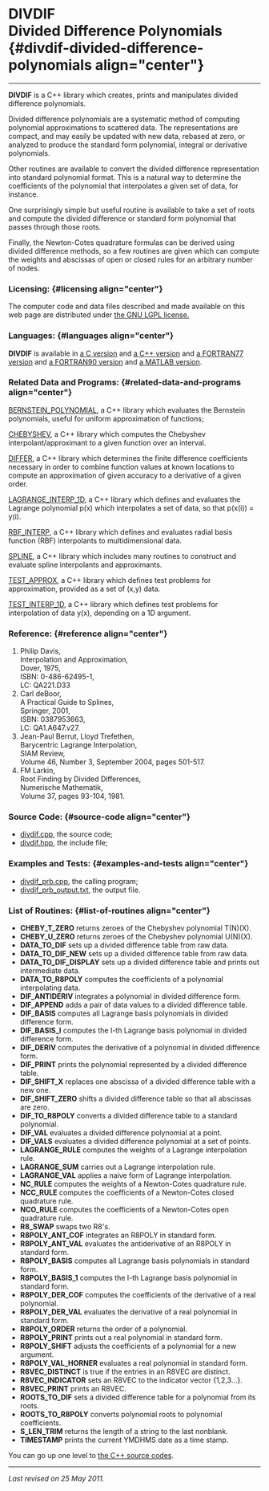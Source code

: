 DIVDIF\
Divided Difference Polynomials {#divdif-divided-difference-polynomials align="center"}
==============================

------------------------------------------------------------------------

**DIVDIF** is a C++ library which creates, prints and manipulates
divided difference polynomials.

Divided difference polynomials are a systematic method of computing
polynomial approximations to scattered data. The representations are
compact, and may easily be updated with new data, rebased at zero, or
analyzed to produce the standard form polynomial, integral or derivative
polynomials.

Other routines are available to convert the divided difference
representation into standard polynomial format. This is a natural way to
determine the coefficients of the polynomial that interpolates a given
set of data, for instance.

One surprisingly simple but useful routine is available to take a set of
roots and compute the divided difference or standard form polynomial
that passes through those roots.

Finally, the Newton-Cotes quadrature formulas can be derived using
divided difference methods, so a few routines are given which can
compute the weights and abscissas of open or closed rules for an
arbitrary number of nodes.

### Licensing: {#licensing align="center"}

The computer code and data files described and made available on this
web page are distributed under [the GNU LGPL
license.](../../txt/gnu_lgpl.txt)

### Languages: {#languages align="center"}

**DIVDIF** is available in [a C version](../../c_src/divdif/divdif.md)
and [a C++ version](../../master/divdif/divdif.md) and [a FORTRAN77
version](../../f77_src/divdif/divdif.md) and [a FORTRAN90
version](../../f_src/divdif/divdif.md) and [a MATLAB
version](../../m_src/divdif/divdif.md).

### Related Data and Programs: {#related-data-and-programs align="center"}

[BERNSTEIN\_POLYNOMIAL](../../master/bernstein_polynomial/bernstein_polynomial.md),
a C++ library which evaluates the Bernstein polynomials, useful for
uniform approximation of functions;

[CHEBYSHEV](../../master/chebyshev/chebyshev.md), a C++ library which
computes the Chebyshev interpolant/approximant to a given function over
an interval.

[DIFFER](../../master/differ/differ.md), a C++ library which
determines the finite difference coefficients necessary in order to
combine function values at known locations to compute an approximation
of given accuracy to a derivative of a given order.

[LAGRANGE\_INTERP\_1D](../../master/lagrange_interp_1d/lagrange_interp_1d.md),
a C++ library which defines and evaluates the Lagrange polynomial p(x)
which interpolates a set of data, so that p(x(i)) = y(i).

[RBF\_INTERP](../../master/rbf_interp/rbf_interp.md), a C++ library
which defines and evaluates radial basis function (RBF) interpolants to
multidimensional data.

[SPLINE](../../master/spline/spline.md), a C++ library which includes
many routines to construct and evaluate spline interpolants and
approximants.

[TEST\_APPROX](../../master/test_approx/test_approx.md), a C++
library which defines test problems for approximation, provided as a set
of (x,y) data.

[TEST\_INTERP\_1D](../../master/test_interp_1d/test_interp_1d.md), a
C++ library which defines test problems for interpolation of data y(x),
depending on a 1D argument.

### Reference: {#reference align="center"}

1.  Philip Davis,\
    Interpolation and Approximation,\
    Dover, 1975,\
    ISBN: 0-486-62495-1,\
    LC: QA221.D33
2.  Carl deBoor,\
    A Practical Guide to Splines,\
    Springer, 2001,\
    ISBN: 0387953663,\
    LC: QA1.A647.v27.
3.  Jean-Paul Berrut, Lloyd Trefethen,\
    Barycentric Lagrange Interpolation,\
    SIAM Review,\
    Volume 46, Number 3, September 2004, pages 501-517.
4.  FM Larkin,\
    Root Finding by Divided Differences,\
    Numerische Mathematik,\
    Volume 37, pages 93-104, 1981.

### Source Code: {#source-code align="center"}

-   [divdif.cpp](divdif.cpp), the source code;
-   [divdif.hpp](divdif.hpp), the include file;

### Examples and Tests: {#examples-and-tests align="center"}

-   [divdif\_prb.cpp](divdif_prb.cpp), the calling program;
-   [divdif\_prb\_output.txt](divdif_prb_output.txt), the output file.

### List of Routines: {#list-of-routines align="center"}

-   **CHEBY\_T\_ZERO** returns zeroes of the Chebyshev polynomial
    T(N)(X).
-   **CHEBY\_U\_ZERO** returns zeroes of the Chebyshev polynomial
    U(N)(X).
-   **DATA\_TO\_DIF** sets up a divided difference table from raw data.
-   **DATA\_TO\_DIF\_NEW** sets up a divided difference table from raw
    data.
-   **DATA\_TO\_DIF\_DISPLAY** sets up a divided difference table and
    prints out intermediate data.
-   **DATA\_TO\_R8POLY** computes the coefficients of a polynomial
    interpolating data.
-   **DIF\_ANTIDERIV** integrates a polynomial in divided difference
    form.
-   **DIF\_APPEND** adds a pair of data values to a divided difference
    table.
-   **DIF\_BASIS** computes all Lagrange basis polynomials in divided
    difference form.
-   **DIF\_BASIS\_I** computes the I-th Lagrange basis polynomial in
    divided difference form.
-   **DIF\_DERIV** computes the derivative of a polynomial in divided
    difference form.
-   **DIF\_PRINT** prints the polynomial represented by a divided
    difference table.
-   **DIF\_SHIFT\_X** replaces one abscissa of a divided difference
    table with a new one.
-   **DIF\_SHIFT\_ZERO** shifts a divided difference table so that all
    abscissas are zero.
-   **DIF\_TO\_R8POLY** converts a divided difference table to a
    standard polynomial.
-   **DIF\_VAL** evaluates a divided difference polynomial at a point.
-   **DIF\_VALS** evaluates a divided difference polynomial at a set of
    points.
-   **LAGRANGE\_RULE** computes the weights of a Lagrange interpolation
    rule.
-   **LAGRANGE\_SUM** carries out a Lagrange interpolation rule.
-   **LAGRANGE\_VAL** applies a naive form of Lagrange interpolation.
-   **NC\_RULE** computes the weights of a Newton-Cotes quadrature rule.
-   **NCC\_RULE** computes the coefficients of a Newton-Cotes closed
    quadrature rule.
-   **NCO\_RULE** computes the coefficients of a Newton-Cotes open
    quadrature rule.
-   **R8\_SWAP** swaps two R8's.
-   **R8POLY\_ANT\_COF** integrates an R8POLY in standard form.
-   **R8POLY\_ANT\_VAL** evaluates the antiderivative of an R8POLY in
    standard form.
-   **R8POLY\_BASIS** computes all Lagrange basis polynomials in
    standard form.
-   **R8POLY\_BASIS\_1** computes the I-th Lagrange basis polynomial in
    standard form.
-   **R8POLY\_DER\_COF** computes the coefficients of the derivative of
    a real polynomial.
-   **R8POLY\_DER\_VAL** evaluates the derivative of a real polynomial
    in standard form.
-   **R8POLY\_ORDER** returns the order of a polynomial.
-   **R8POLY\_PRINT** prints out a real polynomial in standard form.
-   **R8POLY\_SHIFT** adjusts the coefficients of a polynomial for a new
    argument.
-   **R8POLY\_VAL\_HORNER** evaluates a real polynomial in standard
    form.
-   **R8VEC\_DISTINCT** is true if the entries in an R8VEC are distinct.
-   **R8VEC\_INDICATOR** sets an R8VEC to the indicator vector
    {1,2,3...}.
-   **R8VEC\_PRINT** prints an R8VEC.
-   **ROOTS\_TO\_DIF** sets a divided difference table for a polynomial
    from its roots.
-   **ROOTS\_TO\_R8POLY** converts polynomial roots to polynomial
    coefficients.
-   **S\_LEN\_TRIM** returns the length of a string to the last
    nonblank.
-   **TIMESTAMP** prints the current YMDHMS date as a time stamp.

You can go up one level to [the C++ source codes](../cpp_src.md).

------------------------------------------------------------------------

*Last revised on 25 May 2011.*

